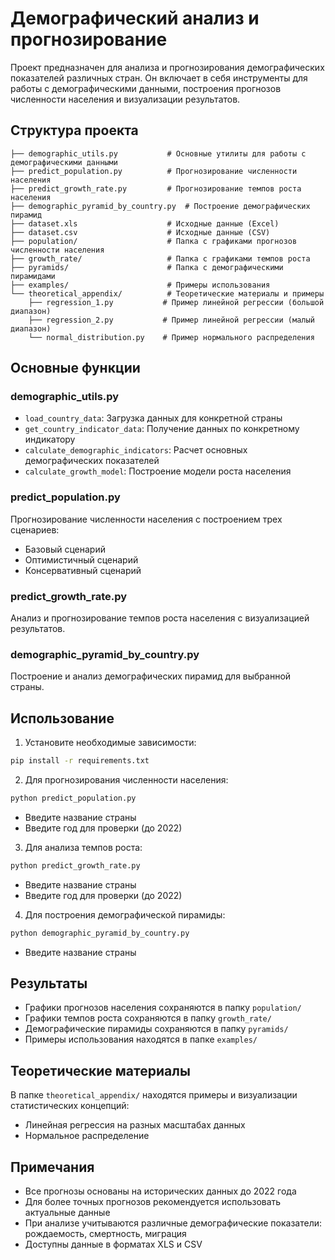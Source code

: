 # Демографический анализ и прогнозирование

Проект предназначен для анализа и прогнозирования демографических показателей различных стран. Он включает в себя инструменты для работы с демографическими данными, построения прогнозов численности населения и визуализации результатов.

## Структура проекта

```
├── demographic_utils.py           # Основные утилиты для работы с демографическими данными
├── predict_population.py          # Прогнозирование численности населения
├── predict_growth_rate.py         # Прогнозирование темпов роста населения
├── demographic_pyramid_by_country.py  # Построение демографических пирамид
├── dataset.xls                    # Исходные данные (Excel)
├── dataset.csv                    # Исходные данные (CSV)
├── population/                    # Папка с графиками прогнозов численности населения
├── growth_rate/                   # Папка с графиками темпов роста
├── pyramids/                      # Папка с демографическими пирамидами
├── examples/                      # Примеры использования
└── theoretical_appendix/          # Теоретические материалы и примеры
    ├── regression_1.py           # Пример линейной регрессии (большой диапазон)
    ├── regression_2.py           # Пример линейной регрессии (малый диапазон)
    └── normal_distribution.py    # Пример нормального распределения
```

## Основные функции

### demographic_utils.py
- `load_country_data`: Загрузка данных для конкретной страны
- `get_country_indicator_data`: Получение данных по конкретному индикатору
- `calculate_demographic_indicators`: Расчет основных демографических показателей
- `calculate_growth_model`: Построение модели роста населения

### predict_population.py
Прогнозирование численности населения с построением трех сценариев:
- Базовый сценарий
- Оптимистичный сценарий
- Консервативный сценарий

### predict_growth_rate.py
Анализ и прогнозирование темпов роста населения с визуализацией результатов.

### demographic_pyramid_by_country.py
Построение и анализ демографических пирамид для выбранной страны.

## Использование

1. Установите необходимые зависимости:
```bash
pip install -r requirements.txt
```

2. Для прогнозирования численности населения:
```bash
python predict_population.py
```
- Введите название страны
- Введите год для проверки (до 2022)

3. Для анализа темпов роста:
```bash
python predict_growth_rate.py
```
- Введите название страны
- Введите год для проверки (до 2022)

4. Для построения демографической пирамиды:
```bash
python demographic_pyramid_by_country.py
```
- Введите название страны

## Результаты

- Графики прогнозов населения сохраняются в папку `population/`
- Графики темпов роста сохраняются в папку `growth_rate/`
- Демографические пирамиды сохраняются в папку `pyramids/`
- Примеры использования находятся в папке `examples/`

## Теоретические материалы

В папке `theoretical_appendix/` находятся примеры и визуализации статистических концепций:
- Линейная регрессия на разных масштабах данных
- Нормальное распределение

## Примечания

- Все прогнозы основаны на исторических данных до 2022 года
- Для более точных прогнозов рекомендуется использовать актуальные данные
- При анализе учитываются различные демографические показатели: рождаемость, смертность, миграция
- Доступны данные в форматах XLS и CSV
